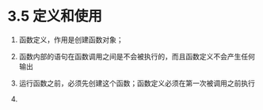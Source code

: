 # 3.5 定义和使用


1. 函数定义，作用是创建函数对象；

2. 函数内部的语句在函数调用之间是不会被执行的，而且函数定义不会产生任何输出

3. 运行函数之前，必须先创建这个函数；函数定义必须在第一次被调用之前执行

4. 